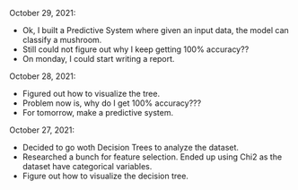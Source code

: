 October 29, 2021:
- Ok, I built a Predictive System where given an input data, the model can classify a mushroom.
- Still could not figure out why I keep getting 100% accuracy??
- On monday, I could start writing a report.

October 28, 2021:
- Figured out how to visualize the tree.
- Problem now is, why do I get 100% accuracy???
- For tomorrow, make a predictive system.

October 27, 2021:
- Decided to go woth Decision Trees to analyze the dataset.
- Researched a bunch for feature selection. Ended up using Chi2 as the dataset have categorical variables.
- Figure out how to visualize the decision tree.
